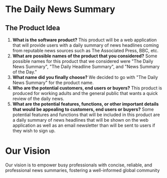 # The Daily News Summary

## The Product Idea
1. **What is the software product?** This product will be a web application that will provide users with a daily summary of news headlines coming from reputable news sources such as The Associated Press, BBC, etc.
2. **What are possible names of the product that you considered?** Some possible names for this product that we considered were "The Daily News Summary", "The Daily Headline Summary", and "News Summary of the Day."
3. **What name did you finally choose?** We decided to go with "The Daily News Summary" for the product name.
4. **Who are the potential customers, end users or buyers?** This product is produced for working adults and the general public that wants a quick review of the daily news.
5. **What are the potential features, functions, or other important details that would be appealing to customers, end users or buyers?** Some potential features and functions that will be included in this product are a daily summary of news headlines that will be shown on the web application as well as an email newsletter than will be sent to users if they wish to sign up.

# Our Vision
Our vision is to empower busy professionals with concise, reliable, and professional news summaries, fostering a well-informed global community

